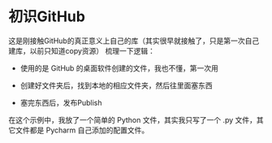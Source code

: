 # 初识GitHub

这是刚接触GitHub的真正意义上自己的库（其实很早就接触了，只是第一次自己建库，以前只知道copy资源）
梳理一下逻辑：

* 使用的是 GitHub 的桌面软件创建的文件，我也不懂，第一次用

* 创建好文件夹后，找到本地的相应文件夹，然后往里面塞东西

* 塞完东西后，发布Publish

在这个示例中，我放了一个简单的 Python 文件，其实我只写了一个 .py 文件，其它文件都是 Pycharm 自己添加的配置文件。